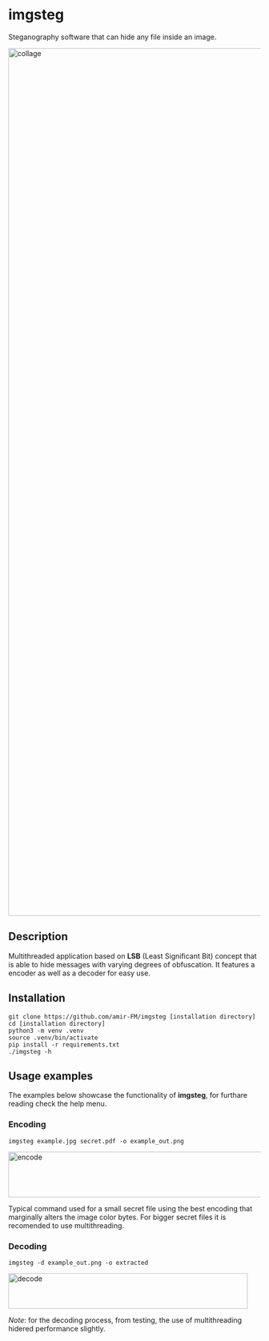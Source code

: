 # imgsteg

Steganography software that can hide any file inside an image.

<img width="7485" height="1735" alt="collage"
    src="https://github.com/user-attachments/assets/0c277cfa-bed6-42dc-93fd-d5f94b378a23"
/>

## Description

Multithreaded application based on **LSB** (Least Significant Bit) concept that
is able to hide messages with varying degrees of obfuscation. It features a
encoder as well as a decoder for easy use.

## Installation

```
git clone https://github.com/amir-FM/imgsteg [installation directory]
cd [installation directory]
python3 -m venv .venv
source .venv/bin/activate
pip install -r requirements.txt
./imgsteg -h
```

## Usage examples

The examples below showcase the functionality of **imgsteg**, for furthare
reading check the help menu.

### Encoding

```
imgsteg example.jpg secret.pdf -o example_out.png
```
<img width="565" height="91" alt="encode"
    src="https://github.com/user-attachments/assets/0d7451d7-c933-459d-80dd-92b5a625327f"
/>

Typical command used for a small secret file using the best encoding that
marginally alters the image color bytes. For bigger secret files it is
recomended to use multithreading.

### Decoding

```
imgsteg -d example_out.png -o extracted
```
<img width="478" height="71" alt="decode"
    src="https://github.com/user-attachments/assets/74120eff-f9c6-41f2-9d9a-ab4332204a5c"
/>

*Note*: for the decoding process, from testing, the use of multithreading
hidered performance slightly.
